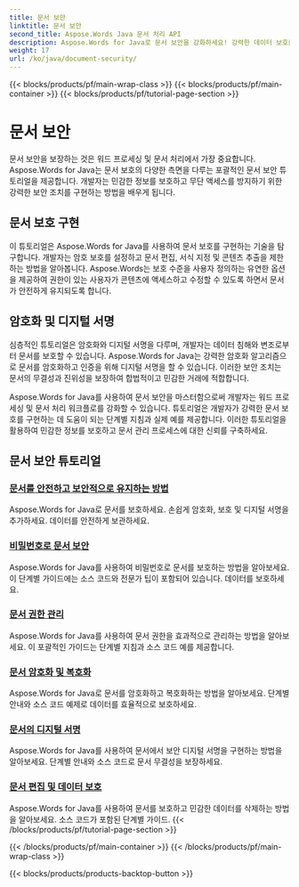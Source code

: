```yaml
---
title: 문서 보안
linktitle: 문서 보안
second_title: Aspose.Words Java 문서 처리 API
description: Aspose.Words for Java로 문서 보안을 강화하세요! 강력한 데이터 보호를 위해 보호, 암호화 및 디지털 서명을 구현하세요.
weight: 17
url: /ko/java/document-security/
---
```


{{< blocks/products/pf/main-wrap-class >}}
{{< blocks/products/pf/main-container >}}
{{< blocks/products/pf/tutorial-page-section >}}

# 문서 보안


문서 보안을 보장하는 것은 워드 프로세싱 및 문서 처리에서 가장 중요합니다. Aspose.Words for Java는 문서 보호의 다양한 측면을 다루는 포괄적인 문서 보안 튜토리얼을 제공합니다. 개발자는 민감한 정보를 보호하고 무단 액세스를 방지하기 위한 강력한 보안 조치를 구현하는 방법을 배우게 됩니다.

## 문서 보호 구현

이 튜토리얼은 Aspose.Words for Java를 사용하여 문서 보호를 구현하는 기술을 탐구합니다. 개발자는 암호 보호를 설정하고 문서 편집, 서식 지정 및 콘텐츠 추출을 제한하는 방법을 알아봅니다. Aspose.Words는 보호 수준을 사용자 정의하는 유연한 옵션을 제공하여 권한이 있는 사용자가 콘텐츠에 액세스하고 수정할 수 있도록 하면서 문서가 안전하게 유지되도록 합니다.

## 암호화 및 디지털 서명

심층적인 튜토리얼은 암호화와 디지털 서명을 다루며, 개발자는 데이터 침해와 변조로부터 문서를 보호할 수 있습니다. Aspose.Words for Java는 강력한 암호화 알고리즘으로 문서를 암호화하고 인증을 위해 디지털 서명을 할 수 있습니다. 이러한 보안 조치는 문서의 무결성과 진위성을 보장하여 합법적이고 민감한 거래에 적합합니다.

Aspose.Words for Java를 사용하여 문서 보안을 마스터함으로써 개발자는 워드 프로세싱 및 문서 처리 워크플로를 강화할 수 있습니다. 튜토리얼은 개발자가 강력한 문서 보호를 구현하는 데 도움이 되는 단계별 지침과 실제 예를 제공합니다. 이러한 튜토리얼을 활용하여 민감한 정보를 보호하고 문서 관리 프로세스에 대한 신뢰를 구축하세요.

## 문서 보안 튜토리얼
### [문서를 안전하고 보안적으로 유지하는 방법](./keep-documents-safe-secure/)
Aspose.Words for Java로 문서를 보호하세요. 손쉽게 암호화, 보호 및 디지털 서명을 추가하세요. 데이터를 안전하게 보관하세요.
### [비밀번호로 문서 보안](./securing-documents-passwords/)
Aspose.Words for Java를 사용하여 비밀번호로 문서를 보호하는 방법을 알아보세요. 이 단계별 가이드에는 소스 코드와 전문가 팁이 포함되어 있습니다. 데이터를 보호하세요.
### [문서 권한 관리](./managing-document-permissions/)
Aspose.Words for Java를 사용하여 문서 권한을 효과적으로 관리하는 방법을 알아보세요. 이 포괄적인 가이드는 단계별 지침과 소스 코드 예를 제공합니다.
### [문서 암호화 및 복호화](./document-encryption-decryption/)
Aspose.Words for Java로 문서를 암호화하고 복호화하는 방법을 알아보세요. 단계별 안내와 소스 코드 예제로 데이터를 효율적으로 보호하세요.
### [문서의 디지털 서명](./digital-signatures-in-documents/)
Aspose.Words for Java를 사용하여 문서에서 보안 디지털 서명을 구현하는 방법을 알아보세요. 단계별 안내와 소스 코드로 문서 무결성을 보장하세요.
### [문서 편집 및 데이터 보호](./document-redaction-data-protection/)
Aspose.Words for Java를 사용하여 문서를 보호하고 민감한 데이터를 삭제하는 방법을 알아보세요. 소스 코드가 포함된 단계별 가이드.
{{< /blocks/products/pf/tutorial-page-section >}}

{{< /blocks/products/pf/main-container >}}
{{< /blocks/products/pf/main-wrap-class >}}

{{< blocks/products/products-backtop-button >}}
